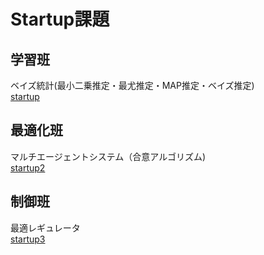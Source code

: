 # Startup課題
## 学習班
ベイズ統計(最小二乗推定・最尤推定・MAP推定・ベイズ推定)  
[startup](https://github.com/yuhi-sa/Startup/blob/main/stratup.ipynb)

## 最適化班
マルチエージェントシステム（合意アルゴリズム)  
[startup2](https://github.com/yuhi-sa/Startup/blob/main/startup2.ipynb)

## 制御班
最適レギュレータ  
[startup3](https://github.com/yuhi-sa/Startup/blob/main/startup3.pdf)